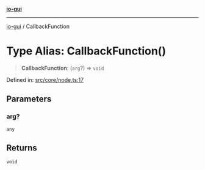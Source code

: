 [**io-gui**](../README.md)

***

[io-gui](../README.md) / CallbackFunction

# Type Alias: CallbackFunction()

> **CallbackFunction**: (`arg`?) => `void`

Defined in: [src/core/node.ts:17](https://github.com/io-gui/io/blob/main/src/core/node.ts#L17)

## Parameters

### arg?

`any`

## Returns

`void`
